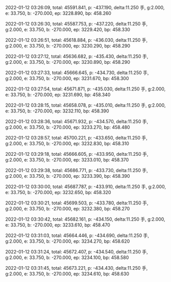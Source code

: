 2022-01-12 03:26:09, total: 45591.841, p: -437.190, delta:11.250 手, g:2.000, e: 33.750, b: -270.000, ep: 3228.890, bp: 458.260

2022-01-12 03:26:30, total: 45587.753, p: -437.220, delta:11.250 手, g:2.000, e: 33.750, b: -270.000, ep: 3229.420, bp: 458.330

2022-01-12 03:26:51, total: 45618.884, p: -436.030, delta:11.250 手, g:2.000, e: 33.750, b: -270.000, ep: 3230.290, bp: 458.290

2022-01-12 03:27:12, total: 45636.682, p: -435.430, delta:11.250 手, g:2.000, e: 33.750, b: -270.000, ep: 3230.890, bp: 458.290

2022-01-12 03:27:33, total: 45666.645, p: -434.730, delta:11.250 手, g:2.000, e: 33.750, b: -270.000, ep: 3231.670, bp: 458.300

2022-01-12 03:27:54, total: 45671.871, p: -435.030, delta:11.250 手, g:2.000, e: 33.750, b: -270.000, ep: 3231.690, bp: 458.340

2022-01-12 03:28:15, total: 45658.078, p: -435.010, delta:11.250 手, g:2.000, e: 33.750, b: -270.000, ep: 3232.110, bp: 458.390

2022-01-12 03:28:36, total: 45671.932, p: -434.570, delta:11.250 手, g:2.000, e: 33.750, b: -270.000, ep: 3233.270, bp: 458.480

2022-01-12 03:28:57, total: 45700.221, p: -433.650, delta:11.250 手, g:2.000, e: 33.750, b: -270.000, ep: 3232.830, bp: 458.310

2022-01-12 03:29:18, total: 45666.605, p: -433.950, delta:11.250 手, g:2.000, e: 33.750, b: -270.000, ep: 3233.010, bp: 458.370

2022-01-12 03:29:38, total: 45686.771, p: -433.730, delta:11.250 手, g:2.000, e: 33.750, b: -270.000, ep: 3233.390, bp: 458.390

2022-01-12 03:30:00, total: 45687.787, p: -433.910, delta:11.250 手, g:2.000, e: 33.750, b: -270.000, ep: 3232.650, bp: 458.320

2022-01-12 03:30:21, total: 45699.503, p: -433.780, delta:11.250 手, g:2.000, e: 33.750, b: -270.000, ep: 3232.380, bp: 458.270

2022-01-12 03:30:42, total: 45682.161, p: -434.150, delta:11.250 手, g:2.000, e: 33.750, b: -270.000, ep: 3233.610, bp: 458.470

2022-01-12 03:31:03, total: 45664.446, p: -434.690, delta:11.250 手, g:2.000, e: 33.750, b: -270.000, ep: 3234.270, bp: 458.620

2022-01-12 03:31:24, total: 45672.407, p: -434.540, delta:11.250 手, g:2.000, e: 33.750, b: -270.000, ep: 3234.100, bp: 458.580

2022-01-12 03:31:45, total: 45673.221, p: -434.430, delta:11.250 手, g:2.000, e: 33.750, b: -270.000, ep: 3234.610, bp: 458.630